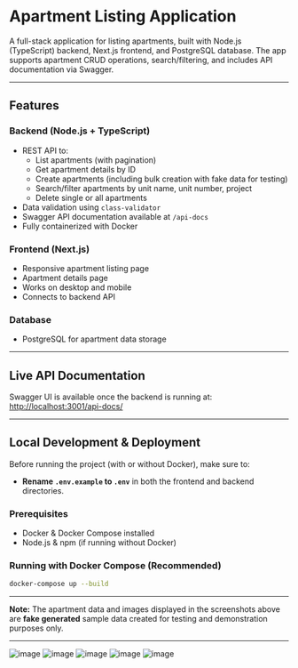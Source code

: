 # Apartment Listing Application

A full-stack application for listing apartments, built with Node.js (TypeScript) backend, Next.js frontend, and PostgreSQL database. The app supports apartment CRUD operations, search/filtering, and includes API documentation via Swagger.

---

## Features

### Backend (Node.js + TypeScript)
- REST API to:
    - List apartments (with pagination)
    - Get apartment details by ID
    - Create apartments (including bulk creation with fake data for testing)
    - Search/filter apartments by unit name, unit number, project
    - Delete single or all apartments
- Data validation using `class-validator`
- Swagger API documentation available at `/api-docs`
- Fully containerized with Docker

### Frontend (Next.js)
- Responsive apartment listing page
- Apartment details page
- Works on desktop and mobile
- Connects to backend API

### Database
- PostgreSQL for apartment data storage

---

## Live API Documentation

Swagger UI is available once the backend is running at:  
[http://localhost:3001/api-docs/](http://localhost:3001/api-docs/)

---

## Local Development & Deployment

Before running the project (with or without Docker), make sure to:

- **Rename `.env.example` to `.env`** in both the frontend and backend directories.

### Prerequisites
- Docker & Docker Compose installed
- Node.js & npm (if running without Docker)

### Running with Docker Compose (Recommended)

```bash
docker-compose up --build
```
---

**Note:**
The apartment data and images displayed in the screenshots above are **fake generated** sample data created for testing and demonstration purposes only.

---

![image](https://github.com/user-attachments/assets/88c791e4-0923-47f6-acbd-80644edfba3c)
![image](https://github.com/user-attachments/assets/4d3152fa-f1a5-4e95-b3e4-d5a4dd5423be)
![image](https://github.com/user-attachments/assets/9a83b2fc-e3c2-4717-9561-a66e4965ee26)
![image](https://github.com/user-attachments/assets/3a2b00d0-6707-4a77-b6cc-c1e9376384e7)
![image](https://github.com/user-attachments/assets/b524b126-7ce9-4bd3-a8ce-75b3f1e4ffc3)




